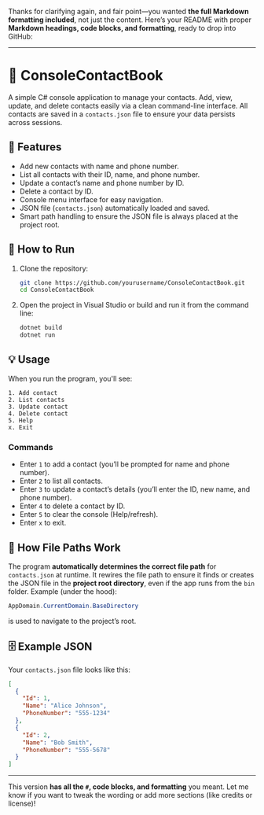 Thanks for clarifying again, and fair point—you wanted **the full Markdown formatting included**, not just the content. Here’s your README with proper **Markdown headings, code blocks, and formatting**, ready to drop into GitHub:

---

# 📒 ConsoleContactBook

A simple C# console application to manage your contacts. Add, view, update, and delete contacts easily via a clean command-line interface. All contacts are saved in a `contacts.json` file to ensure your data persists across sessions.

## 🚀 Features

* Add new contacts with name and phone number.
* List all contacts with their ID, name, and phone number.
* Update a contact’s name and phone number by ID.
* Delete a contact by ID.
* Console menu interface for easy navigation.
* JSON file (`contacts.json`) automatically loaded and saved.
* Smart path handling to ensure the JSON file is always placed at the project root.

## 🔧 How to Run

1. Clone the repository:

   ```bash
   git clone https://github.com/yourusername/ConsoleContactBook.git
   cd ConsoleContactBook
   ```

2. Open the project in Visual Studio or build and run it from the command line:

   ```bash
   dotnet build
   dotnet run
   ```

## 💡 Usage

When you run the program, you'll see:

```
1. Add contact
2. List contacts
3. Update contact
4. Delete contact
5. Help
x. Exit
```

### Commands

* Enter `1` to add a contact (you’ll be prompted for name and phone number).
* Enter `2` to list all contacts.
* Enter `3` to update a contact’s details (you’ll enter the ID, new name, and phone number).
* Enter `4` to delete a contact by ID.
* Enter `5` to clear the console (Help/refresh).
* Enter `x` to exit.

## 📂 How File Paths Work

The program **automatically determines the correct file path** for `contacts.json` at runtime. It rewires the file path to ensure it finds or creates the JSON file in the **project root directory**, even if the app runs from the `bin` folder.
Example (under the hood):

```csharp
AppDomain.CurrentDomain.BaseDirectory
```

is used to navigate to the project’s root.

## 🗄 Example JSON

Your `contacts.json` file looks like this:

```json
[
  {
    "Id": 1,
    "Name": "Alice Johnson",
    "PhoneNumber": "555-1234"
  },
  {
    "Id": 2,
    "Name": "Bob Smith",
    "PhoneNumber": "555-5678"
  }
]
```

---

This version **has all the `#`, code blocks, and formatting** you meant. Let me know if you want to tweak the wording or add more sections (like credits or license)!
